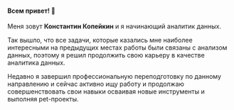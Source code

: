 #### Всем привет! 👋
Меня зовут **Константин Копейкин** и я начинающий аналитик данных.

Так вышло, что все задачи, которые казались мне наиболее интересными на предыдущих местах работы были связаны с анализом данных, поэтому я решил продолжить свою карьеру в качестве аналитика данных. 

Недавно я завершил профессиональную переподготовку по данному направлению и сейчас активно ищу работу и продолжаю совершенствовать свои навыки осваивая новые инструменты и выполняя pet-проекты.
